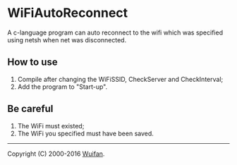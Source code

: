 # WiFiAutoReconnect
A c-language program can auto reconnect to the wifi which was specified using netsh when net was disconnected.

## How to use
1. Compile after changing the WiFiSSID, CheckServer and CheckInterval;
2. Add the program to "Start-up".

## Be careful
1. The WiFi must existed;
2. The WiFi you specified must have been saved.

---
Copyright (C) 2000-2016 [Wuifan](https://Wuifan.com).
